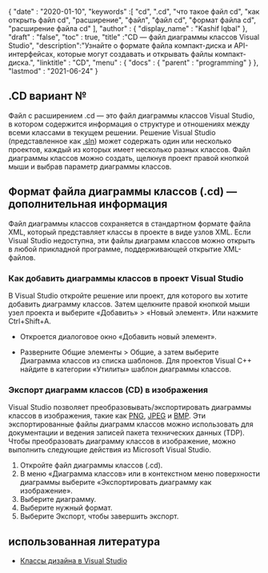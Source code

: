 {
  "date" : "2020-01-10",
  "keywords" :[ "cd", ".cd", "что такое файл cd", "как открыть файл cd", "расширение", "файл", "файл cd", "формат файла cd", "расширение файла cd" ],
  "author" : {
    "display_name" : "Kashif Iqbal"
},
  "draft" : "false",
  "toc" : true,
  "title" :"CD — файл диаграммы классов Visual Studio",
  "description":"Узнайте о формате файла компакт-диска и API-интерфейсах, которые могут создавать и открывать файлы компакт-диска.",
  "linktitle" : "CD",
  "menu" : {
    "docs" : {
      "parent" : "programming"
}
},
  "lastmod" : "2021-06-24"
}

## .CD вариант №

Файл с расширением .cd — это файл диаграммы классов Visual Studio, в котором содержится информация о структуре и отношениях между всеми классами в текущем решении. Решение Visual Studio (представленное как [.sln](/ru/programming/sln/)) может содержать один или несколько проектов, каждый из которых имеет несколько разных классов. Файл диаграммы классов можно создать, щелкнув проект правой кнопкой мыши и выбрав параметр диаграммы классов.

## Формат файла диаграммы классов (.cd) — дополнительная информация

Файл диаграммы классов сохраняется в стандартном формате файла XML, который представляет классы в проекте в виде узлов XML. Если Visual Studio недоступна, эти файлы диаграмм классов можно открыть в любой прикладной программе, поддерживающей открытие XML-файлов.

### Как добавить диаграммы классов в проект Visual Studio

В Visual Studio откройте решение или проект, для которого вы хотите добавить диаграмму классов. Затем щелкните правой кнопкой мыши узел проекта и выберите «Добавить» > «Новый элемент». Или нажмите Ctrl+Shift+A.

* Откроется диалоговое окно «Добавить новый элемент».

* Разверните Общие элементы > Общие, а затем выберите Диаграмма классов из списка шаблонов. Для проектов Visual C++ найдите в категории «Утилиты» шаблон диаграммы классов.

### Экспорт диаграмм классов (CD) в изображения

Visual Studio позволяет преобразовывать/экспортировать диаграммы классов в изображения, такие как [PNG](/ru/image/png/), [JPEG](/ru/image/jpeg/) и [BMP](/ru/image/bmp/). Эти экспортированные файлы диаграмм классов можно использовать для документации и ведения записей пакета технических данных (TDP). Чтобы преобразовать диаграмму классов в изображение, можно выполнить следующие действия из Microsoft Visual Studio.

1. Откройте файл диаграммы классов (.cd).
1. В меню «Диаграмма классов» или в контекстном меню поверхности диаграммы выберите «Экспортировать диаграмму как изображение».
1. Выберите диаграмму.
1. Выберите нужный формат.
1. Выберите Экспорт, чтобы завершить экспорт.

## использованная литература

* [Классы дизайна в Visual Studio](https://learn.microsoft.com/en-us/visualstudio/ide/class-designer/designing-and-viewing-classes-and-types?view=vs-2019)

